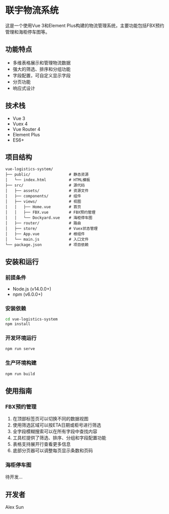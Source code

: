 # 联宇物流系统

这是一个使用Vue 3和Element Plus构建的物流管理系统，主要功能包括FBX预约管理和海柜停车图等。

## 功能特点

- 多维表格展示和管理物流数据
- 强大的筛选、排序和分组功能
- 字段配置，可自定义显示字段
- 分页功能
- 响应式设计

## 技术栈

- Vue 3
- Vuex 4
- Vue Router 4
- Element Plus
- ES6+

## 项目结构

```
vue-logistics-system/
├── public/                 # 静态资源
│   └── index.html          # HTML模板
├── src/                    # 源代码
│   ├── assets/             # 资源文件
│   ├── components/         # 组件
│   ├── views/              # 视图
│   │   ├── Home.vue        # 首页
│   │   ├── FBX.vue         # FBX预约管理
│   │   └── Dockyard.vue    # 海柜停车图
│   ├── router/             # 路由
│   ├── store/              # Vuex状态管理
│   ├── App.vue             # 根组件
│   └── main.js             # 入口文件
└── package.json            # 项目依赖
```

## 安装和运行

### 前提条件

- Node.js (v14.0.0+)
- npm (v6.0.0+)

### 安装依赖

```bash
cd vue-logistics-system
npm install
```

### 开发环境运行

```bash
npm run serve
```

### 生产环境构建

```bash
npm run build
```

## 使用指南

### FBX预约管理

1. 在顶部标签页可以切换不同的数据视图
2. 使用筛选区域可以按ETA日期或柜号进行筛选
3. 全字段模糊搜索可以在所有字段中查找内容
4. 工具栏提供了筛选、排序、分组和字段配置功能
5. 表格支持展开行查看更多信息
6. 底部分页器可以调整每页显示条数和页码

### 海柜停车图

待开发...

## 开发者

Alex Sun

